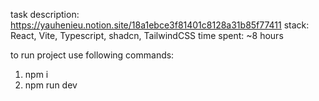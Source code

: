 task description: https://yauhenieu.notion.site/18a1ebce3f81401c8128a31b85f77411
stack: React, Vite, Typescript, shadcn, TailwindCSS
time spent: ~8 hours

to run project use following commands:
1. npm i
2. npm run dev
